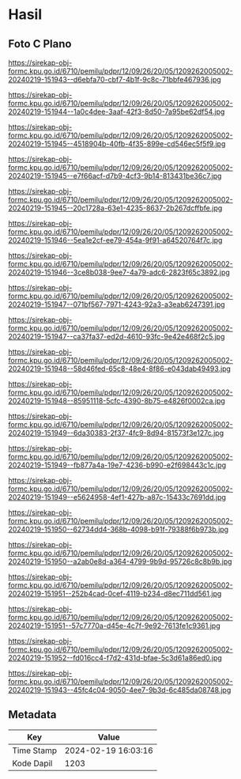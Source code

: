 # Hasil

## Foto C Plano

https://sirekap-obj-formc.kpu.go.id/6710/pemilu/pdpr/12/09/26/20/05/1209262005002-20240219-151943--d6ebfa70-cbf7-4b1f-9c8c-71bbfe467936.jpg

https://sirekap-obj-formc.kpu.go.id/6710/pemilu/pdpr/12/09/26/20/05/1209262005002-20240219-151944--1a0c4dee-3aaf-42f3-8d50-7a95be62df54.jpg

https://sirekap-obj-formc.kpu.go.id/6710/pemilu/pdpr/12/09/26/20/05/1209262005002-20240219-151945--4518904b-40fb-4f35-899e-cd546ec5f5f9.jpg

https://sirekap-obj-formc.kpu.go.id/6710/pemilu/pdpr/12/09/26/20/05/1209262005002-20240219-151945--e7f66acf-d7b9-4cf3-9b14-813431be36c7.jpg

https://sirekap-obj-formc.kpu.go.id/6710/pemilu/pdpr/12/09/26/20/05/1209262005002-20240219-151945--20c1728a-63e1-4235-8637-2b267dcffbfe.jpg

https://sirekap-obj-formc.kpu.go.id/6710/pemilu/pdpr/12/09/26/20/05/1209262005002-20240219-151946--5ea1e2cf-ee79-454a-9f91-a64520764f7c.jpg

https://sirekap-obj-formc.kpu.go.id/6710/pemilu/pdpr/12/09/26/20/05/1209262005002-20240219-151946--3ce8b038-9ee7-4a79-adc6-2823f65c3892.jpg

https://sirekap-obj-formc.kpu.go.id/6710/pemilu/pdpr/12/09/26/20/05/1209262005002-20240219-151947--071bf567-7971-4243-92a3-a3eab6247391.jpg

https://sirekap-obj-formc.kpu.go.id/6710/pemilu/pdpr/12/09/26/20/05/1209262005002-20240219-151947--ca37fa37-ed2d-4610-93fc-9e42e468f2c5.jpg

https://sirekap-obj-formc.kpu.go.id/6710/pemilu/pdpr/12/09/26/20/05/1209262005002-20240219-151948--58d46fed-65c8-48e4-8f86-e043dab49493.jpg

https://sirekap-obj-formc.kpu.go.id/6710/pemilu/pdpr/12/09/26/20/05/1209262005002-20240219-151948--85951118-5cfc-4390-8b75-e4826f0002ca.jpg

https://sirekap-obj-formc.kpu.go.id/6710/pemilu/pdpr/12/09/26/20/05/1209262005002-20240219-151949--6da30383-2f37-4fc9-8d94-81573f3e127c.jpg

https://sirekap-obj-formc.kpu.go.id/6710/pemilu/pdpr/12/09/26/20/05/1209262005002-20240219-151949--fb877a4a-19e7-4236-b990-e2f698443c1c.jpg

https://sirekap-obj-formc.kpu.go.id/6710/pemilu/pdpr/12/09/26/20/05/1209262005002-20240219-151949--e5624958-4ef1-427b-a87c-15433c7691dd.jpg

https://sirekap-obj-formc.kpu.go.id/6710/pemilu/pdpr/12/09/26/20/05/1209262005002-20240219-151950--62734dd4-368b-4098-b91f-79388f6b973b.jpg

https://sirekap-obj-formc.kpu.go.id/6710/pemilu/pdpr/12/09/26/20/05/1209262005002-20240219-151950--a2ab0e8d-a364-4799-9b9d-95726c8c8b9b.jpg

https://sirekap-obj-formc.kpu.go.id/6710/pemilu/pdpr/12/09/26/20/05/1209262005002-20240219-151951--252b4cad-0cef-4119-b234-d8ec711dd561.jpg

https://sirekap-obj-formc.kpu.go.id/6710/pemilu/pdpr/12/09/26/20/05/1209262005002-20240219-151951--57c7770a-d45e-4c7f-9e92-7613fe1c9361.jpg

https://sirekap-obj-formc.kpu.go.id/6710/pemilu/pdpr/12/09/26/20/05/1209262005002-20240219-151952--fd016cc4-f7d2-431d-bfae-5c3d61a86ed0.jpg

https://sirekap-obj-formc.kpu.go.id/6710/pemilu/pdpr/12/09/26/20/05/1209262005002-20240219-151943--45fc4c04-9050-4ee7-9b3d-6c485da08748.jpg


## Metadata

| Key        | Value               |
| ---------- | ------------------- |
| Time Stamp | 2024-02-19 16:03:16 |
| Kode Dapil | 1203                |



